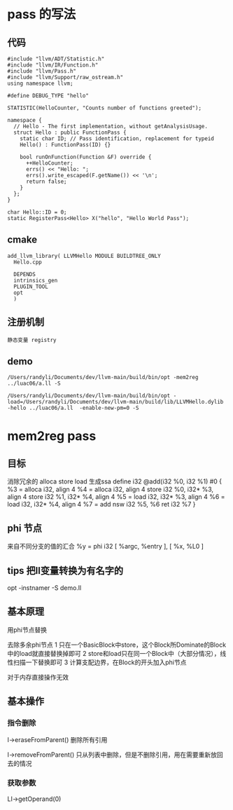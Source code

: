 # pass 的写法

## 代码
```
#include "llvm/ADT/Statistic.h"
#include "llvm/IR/Function.h"
#include "llvm/Pass.h"
#include "llvm/Support/raw_ostream.h"
using namespace llvm;

#define DEBUG_TYPE "hello"

STATISTIC(HelloCounter, "Counts number of functions greeted");

namespace {
  // Hello - The first implementation, without getAnalysisUsage.
  struct Hello : public FunctionPass {
    static char ID; // Pass identification, replacement for typeid
    Hello() : FunctionPass(ID) {}

    bool runOnFunction(Function &F) override {
      ++HelloCounter;
      errs() << "Hello: ";
      errs().write_escaped(F.getName()) << '\n';
      return false;
    }
  };
}

char Hello::ID = 0;
static RegisterPass<Hello> X("hello", "Hello World Pass");

```

## cmake
```
add_llvm_library( LLVMHello MODULE BUILDTREE_ONLY
  Hello.cpp

  DEPENDS
  intrinsics_gen
  PLUGIN_TOOL
  opt
  )

```

## 注册机制

```
静态变量 registry

```

## demo

```
/Users/randyli/Documents/dev/llvm-main/build/bin/opt -mem2reg ../luac06/a.ll -S
```

```
/Users/randyli/Documents/dev/llvm-main/build/bin/opt -load=/Users/randyli/Documents/dev/llvm-main/build/lib/LLVMHello.dylib  -hello ../luac06/a.ll  -enable-new-pm=0 -S
```

# mem2reg pass 

## 目标
消除冗余的 alloca store load 
生成ssa 
define i32 @add(i32 %0, i32 %1) #0 {
  %3 = alloca i32, align 4
  %4 = alloca i32, align 4
  store i32 %0, i32* %3, align 4
  store i32 %1, i32* %4, align 4
  %5 = load i32, i32* %3, align 4
  %6 = load i32, i32* %4, align 4
  %7 = add nsw i32 %5, %6
  ret i32 %7
}

## phi 节点

来自不同分支的值的汇合
%y = phi i32 [ %argc, %entry ], [ %x, %L0 ]

## tips 把ll变量转换为有名字的
opt -instnamer -S demo.ll

## 基本原理
用phi节点替换

去除多余phi节点
1 只在一个BasicBlock中store，这个Block所Dominate的Block中的load就直接替换掉即可
2 store和load只在同一个Block中（大部分情况），线性扫描一下替换即可
3 计算支配边界，在Block的开头加入phi节点

对于内存直接操作无效

## 基本操作

### 指令删除 
I->eraseFromParent() 删除所有引用

I->removeFromParent() 只从列表中删除，但是不删除引用，用在需要重新放回去的情况

### 获取参数

LI->getOperand(0)